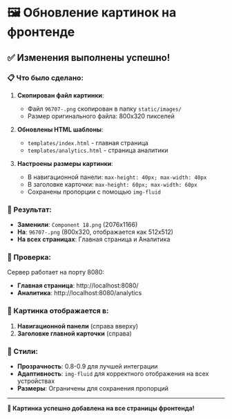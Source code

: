 # 🖼️ Обновление картинок на фронтенде

## ✅ Изменения выполнены успешно!

### 📋 Что было сделано:

1. **Скопирован файл картинки**:
   - Файл `96707-.png` скопирован в папку `static/images/`
   - Размер оригинального файла: 800x320 пикселей

2. **Обновлены HTML шаблоны**:
   - `templates/index.html` - главная страница
   - `templates/analytics.html` - страница аналитики

3. **Настроены размеры картинки**:
   - В навигационной панели: `max-height: 40px; max-width: 40px`
   - В заголовке карточки: `max-height: 60px; max-width: 60px`
   - Сохранены пропорции с помощью `img-fluid`

### 🎯 Результат:

- **Заменили**: `Component 18.png` (2076x1166)
- **На**: `96707-.png` (800x320, отображается как 512x512)
- **На всех страницах**: Главная страница и Аналитика

### 🔗 Проверка:

Сервер работает на порту 8080:
- **Главная страница**: http://localhost:8080/
- **Аналитика**: http://localhost:8080/analytics

### 📱 Картинка отображается в:

1. **Навигационной панели** (справа вверху)
2. **Заголовке главной карточки** (справа)

### 🎨 Стили:

- **Прозрачность**: 0.8-0.9 для лучшей интеграции
- **Адаптивность**: `img-fluid` для корректного отображения на всех устройствах
- **Размеры**: Ограничены для сохранения пропорций

---

**🎉 Картинка успешно добавлена на все страницы фронтенда!** 